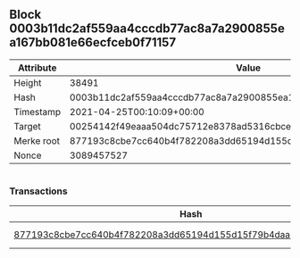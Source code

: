 ## Block 0003b11dc2af559aa4cccdb77ac8a7a2900855ea167bb081e66ecfceb0f71157

Attribute | Value
--- | ---
Height | 38491
Hash | 0003b11dc2af559aa4cccdb77ac8a7a2900855ea167bb081e66ecfceb0f71157
Timestamp | 2021-04-25T00:10:09+00:00
Target | 00254142f49eaaa504dc75712e8378ad5316cbcead634704b3734b6271167cc4
Merke root | 877193c8cbe7cc640b4f782208a3dd65194d155d15f79b4daab77bce04e97c53
Nonce | 3089457527

```

```

### Transactions

Hash | Amount
--- | ---
[877193c8cbe7cc640b4f782208a3dd65194d155d15f79b4daab77bce04e97c53](877193c8cbe7cc640b4f782208a3dd65194d155d15f79b4daab77bce04e97c53.md) | 10.00000000 SKEPTI 

